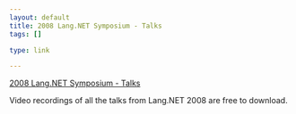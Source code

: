 ```yaml
--- 
layout: default
title: 2008 Lang.NET Symposium - Talks
tags: []

type: link

---
```

<a href="http://langnetsymposium.com/talks.asp">2008 Lang.NET Symposium - Talks</a>

Video recordings of all the talks from Lang.NET 2008 are free to download.

